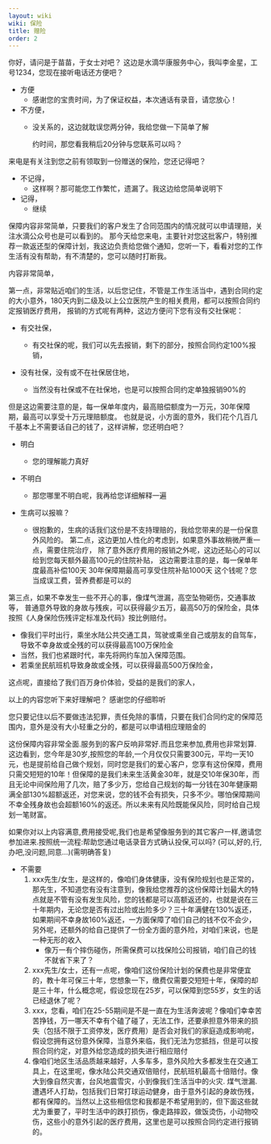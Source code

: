 ```yaml
---
layout: wiki
wiki: 保险
title: 赠险
order: 2
---
```

你好，请问是于苗苗，于女士对吧？
这边是水滴华康服务中心，我叫李金星，工号1234，您现在接听电话还方便吧？
- 方便
  - 感谢您的宝贵时间，为了保证权益，本次通话有录音，请您放心！
- 不方便，
  - 没关系的，这边就耽误您两分钟，我给您做一下简单了解
  
    约时间，那您看我稍后20分钟与您联系可以吗？

来电是有关注到您之前有领取到一份赠送的保险，您还记得吧？

- 不记得，
  - 这样啊？那可能您工作繁忙，遗漏了。我这边给您简单说明下
- 记得，
  - 继续

保障内容非常简单，只要我们的客户发生了合同范围内的情况就可以申请理赔，关注水滴公众号也是可以看到的。
那今天给您来电，主要针对您这批客户，特别推荐一款返还型的保障计划，我这边负责给您做个通知，您听一下，看看对您的工作生活有没有帮助，有不清楚的，您可以随时打断我。

内容非常简单，

第一点，非常贴近咱们的生活，以后您记住，不管是工作生活当中，遇到合同约定的大小意外，180天内到二级及以上公立医院产生的相关费用，都可以按照合同约定报销医疗费用，
报销的方式呢有两种，这边方便问下您有没有交社保呢：
- 有交社保，
  - 有交社保的呢，我们可以先去报销，剩下的部分，按照合同约定100%报销，

- 没有社保，没有或不在社保居住地，
  - 当然没有社保或不在社保地，也是可以按照合同约定单独报销90%的

但是这边需要注意的是，每一保单年度内，最高赔偿额度为一万元，30年保障期，最高可以享受十万元理赔额度。
也就是说，小方面的意外，我们花个几百几千基本上不需要话自己的钱了，这样讲解，您还明白吧？
- 明白
  - 您的理解能力真好

- 不明白
  - 那您哪里不明白呢，我再给您详细解释一遍

- 生病可以报嘛？
  - 很抱歉的，生病的话我们这份是不支持理赔的，我给您带来的是一份保意外风险的。
  第二点，这边更加人性化的考虑到，如果意外事故稍微严重一点，需要住院治疗，
  除了意外医疗费用的报销之外呢，这边还贴心的可以给到您每天额外最高100元的住院补贴，
  这边需要注意的是，每一保单年度最高补偿100天
  30年保障期最高可享受住院补贴1000天
  这个钱呢？您当成误工费，营养费都是可以的

第三点，如果不幸发生一些不开心的事，像煤气泄漏，高空坠物砸伤，交通事故等，
普通意外导致的身故与残疾，可以获得最少五万，最高50万的保险金，具体按照《人身保险伤残评定标准及代码》按比例赔付。

- 像我们平时出行，乘坐水陆公共交通工具，驾驶或乘坐自己或朋友的自驾车，导致不幸身故或全残的可以获得最高100万保险金
- 当然，我们也紧跟时代，率先将网约车加入保障范围。
- 若乘坐民航班机导致身故或全残，可以获得最高500万保险金，

这点呢，直接给了我们百万身价体验，受益的是我们的家人，

以上的内容您听下来好理解吧？
感谢您的仔细聆听

您只要记住以后不要做违法犯罪，责任免除的事情，只要在我们合同约定的保障范围内，意外是没有大小轻重之分的，都是可以申请相应理赔金的



这份保障内容非常全面.服务到的客户反响非常好.而且您来参加,费用也非常划算.
这边看到，您今年是30岁,按照您的年龄,一个月仅仅只需要300元，平均一天10元，也是提前给自己做个规划，同时您是我们的爱心客户，您享有这份保障，费用只需交短短的10年！但保障的是我们未来生活黄金30年，就是交10年保30年，而且无论中间保险用了几次，赔了多少万，您给自己规划的每一分钱在30年健康期满全部130%超额返还，对您来说，您的钱不会有损失，只多不少。哪怕保障期间不幸全残身故也会超额160%的返还。所以未来有风险既能保风险，同时给自己规划一笔财富。

如果你对以上内容满意,费用接受呢,我们也是希望像服务到的其它客户一样,邀请您参加进来.按照统一流程:帮助您通过电话录音方式确认投保,可以吗? (可以,好的,行,办吧,没问题,同意…)(需明确答复)

- 不需要
  1. xxx先生/女生，是这样的，像咱们身体健康，没有保险规划也是正常的，那先生，不知道您有没有注意到，像我给您推荐的这份保障计划最大的特点就是不管有没有发生风险，您的钱都是可以高额返还的，也就是说在三十年期内，无论您是否有过出险或出险多少？三十年满健在130%返还，如果期间不幸身故160%返还，一方面保障了咱们自己的钱不仅不会少，另外呢，还额外的给自己提供了一份全方面的意外险，对咱们来说，也是一种无形的收入
     - 像万一有个摔伤碰伤，所需保费可以找保险公司报销，咱们自己的钱不就省下来了？
  2. xxx先生/女士，还有一点呢，像咱们这份保险计划的保费也是非常便宜的，教十年可保三十年，您想象一下，缴费仅需要交短短十年，保障的却是三十年，什么概念呢，假设您现在25岁，可以保障到您55岁，女生的话已经退休了呢？
  3. xxx，您看，咱们在25-55期间是不是一直在为生活奔波呢？像咱们幸幸苦苦挣钱，万一哪天不幸有个磕了碰了，无法工作，还要承担意外带来的损失（包括不限于工资停发，医疗费用）是否会对我们的家庭造成影响呢，假设您拥有这份意外保障，当意外来临，我们无法为您抵挡，但是可以按照合同约定，对意外给您造成的损失进行相应赔付
  4. 像咱们地区生活品质越来越好，人多车多，意外风险大多都发生在交通工具上，在这里呢，像水陆公共交通双倍赔付，民航班机最高十倍赔付。像大到像自然灾害，台风地震雪灾，小到像我们生活当中的火灾. 煤气泄漏. 遭遇坏人打劫，包括我们日常打球运动健身，由于意外引起的身故伤残，都有保障的。当然以上这些相信您和我都是不希望用到的，但下面这些就尤为重要了，平时生活中的跌打损伤，像走路摔跤，做饭烫伤，小动物咬伤，这些小的意外引起的医疗费用，这里也是可以按照合同约定进行报销的。





